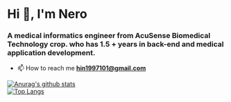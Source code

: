 <h1 align="left">Hi 👋, I'm Nero</h1>
<h3 align="left">A medical informatics engineer from AcuSense Biomedical Technology crop. who has 1.5 + years in back-end and medical application development.</h3>

- 📫 How to reach me **hin1997101@gmail.com**



[![Anurag's github stats](https://github-readme-stats.vercel.app/api?username=NeroHin&theme=gruvbox&count_private=true&include_all_commits=true)](https://github.com/NeroHin/github-readme-stats)  
[![Top Langs](https://github-readme-stats.vercel.app/api/top-langs/?username=NeroHin&theme=gruvbox&langs_count=8&layout=compact)](https://github.com/NeroHin/github-readme-stats)
